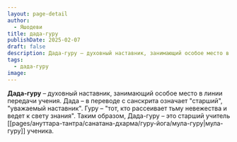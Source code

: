 ```yaml
---
layout: page-detail
author:
  - Яшодеви
title: дада-гуру
publishDate: 2025-02-07
draft: false
description: Дада-гуру – духовный наставник, занимающий особое место в линии передачи учения. Дада – в переводе с санскрита означает "старший", "уважаемый наставник". Гуру – "тот, кто рассеивает тьму невежества и ведет к свету знания". Таким образом, Дада-гуру – это старший учитель мула-гуру ученика.
tags:
  - дада-гуру
image:
---
```

**Дада-гуру** – духовный наставник, занимающий особое место в линии передачи учения. Дада – в переводе с санскрита означает "старший", "уважаемый наставник". Гуру – "тот, кто рассеивает тьму невежества и ведет к свету знания". Таким образом, Дада-гуру – это старший учитель [[pages/ануттара-тантра/санатана-дхарма/гуру-йога/мула-гуру|мула-гуру]] ученика.